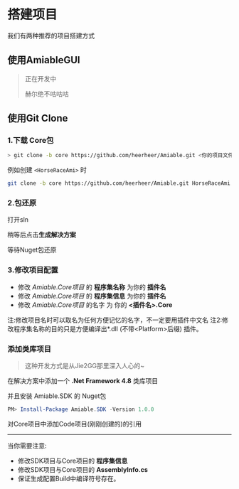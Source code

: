 # 搭建项目

我们有两种推荐的项目搭建方式

## 使用AmiableGUI

> 正在开发中
>
> 赫尔绝不咕咕咕

## 使用Git Clone

### 1.下载 Core包
```bash
> git clone -b core https://github.com/heerheer/Amiable.git <你的项目文件夹>
```
例如创建 `<HorseRaceAmi>` 时
```bash
git clone -b core https://github.com/heerheer/Amiable.git HorseRaceAmi
``` 
### 2.包还原
打开sln

稍等后点击**生成解决方案**

等待Nuget包还原

### 3.修改项目配置

- 修改 *Amiable.Core项目* 的 **程序集名称** 为你的 **插件名**
- 修改 *Amiable.Core项目* 的 **程序集信息** 为你的 **插件名**
- 修改 *Amiable.Core项目* 的名字 为 你的 **<插件名>.Core**

注:修改项目名时可以取名为任何方便记忆的名字，不一定要用插件中文名
注2:修改程序集名称的目的只是方便编译出*.dll (不带<Platform\>后缀) 插件。

### 添加类库项目
> 这种开发方式是从Jie2GG那里深入人心的~

在解决方案中添加一个 **.Net Framework 4.8** 类库项目

并且安装 Amiable.SDK 的 Nuget包

```powershell
PM> Install-Package Amiable.SDK -Version 1.0.0
```

对Core项目中添加Code项目(刚刚创建的)的引用

***
当你需要注意:
- 修改SDK项目与Core项目的 **程序集信息**
- 修改SDK项目与Core项目的 **AssemblyInfo.cs**
- 保证生成配置Build中编译符号存在。